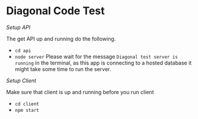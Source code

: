 # Diagonal Code Test

_Setup API_

The get API up and running do the following.

- `cd api`
- `node server`
  Please wait for the message `Diagonal test server is running` in the terminal, as this app is connecting to a hosted database it might take some time to run the server.

_Setup Client_

Make sure that client is up and running before you run client

- `cd client`
- `npm start`
